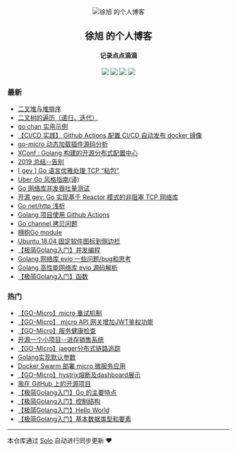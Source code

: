 <p align="center"><img alt="徐旭 的个人博客" src="https://static.b3log.org/images/brand/solo-32.png"></p><h2 align="center">
徐旭 的个人博客
</h2>

<h4 align="center">记录点点滴滴</h4>
<p align="center"><a title="徐旭 的个人博客" target="_blank" href="https://github.com/Allenxuxu/solo-blog"><img src="https://img.shields.io/github/last-commit/Allenxuxu/solo-blog.svg?style=flat-square&color=FF9900"></a>
<a title="GitHub repo size in bytes" target="_blank" href="https://github.com/Allenxuxu/solo-blog"><img src="https://img.shields.io/github/repo-size/Allenxuxu/solo-blog.svg?style=flat-square"></a>
<a title="Solo Version" target="_blank" href="https://github.com/88250/solo/releases"><img src="https://img.shields.io/badge/solo-4.1.0-f1e05a.svg?style=flat-square&color=blueviolet"></a>
<a title="Hits" target="_blank" href="https://github.com/88250/hits"><img src="https://hits.b3log.org/Allenxuxu/solo-blog.svg"></a></p>

### 最新

* [二叉堆与堆排序](https://www.mogutou.xyz/articles/2020/05/30/1590811456517.html)
* [二叉树的遍历（递归，迭代）](https://www.mogutou.xyz/articles/2020/04/26/1587906162356.html)
* [go chan 实用示例](https://www.mogutou.xyz/articles/2020/04/24/1587730652810.html)
* [【CI/CD 实践】 Github Actions 配置 CI/CD 自动发布 docker 镜像 ](https://www.mogutou.xyz/articles/2020/04/02/1585835651303.html)
* [go-micro 动态加载插件源码分析](https://www.mogutou.xyz/articles/2020/03/28/1585405247774.html)
* [XConf : Golang 构建的开源分布式配置中心 ](https://www.mogutou.xyz/articles/2020/02/08/1581137075011.html)
* [2019 总结--告别](https://www.mogutou.xyz/articles/2019/12/31/1577806219996.html)
* [[ gev ] Go 语言优雅处理 TCP “粘包”](https://www.mogutou.xyz/articles/2019/10/31/1572520676394.html)
* [Uber Go 风格指南(译)](https://www.mogutou.xyz/articles/2019/10/13/1570978862812.html)
* [Go 网络库并发吞吐量测试](https://www.mogutou.xyz/articles/2019/09/22/1569146969662.html)
* [开源 gev: Go 实现基于 Reactor 模式的非阻塞 TCP 网络库](https://www.mogutou.xyz/articles/2019/09/19/1568896693634.html)
* [Go net/http 浅析](https://www.mogutou.xyz/articles/2019/09/15/1568526293244.html)
* [Golang 项目使用 Github Actions](https://www.mogutou.xyz/articles/2019/09/05/1567681138418.html)
* [Go channel 拷贝问题](https://www.mogutou.xyz/articles/2019/08/21/1566389259093.html)
* [拥抱Go module](https://www.mogutou.xyz/articles/2019/08/20/1566313561719.html)
* [Ubuntu 18.04 固定软件图标到侧边栏](https://www.mogutou.xyz/articles/2019/08/20/1566260307439.html)
* [【极简Golang入门】并发编程](https://www.mogutou.xyz/articles/2019/08/19/1566219698243.html)
* [Golang 网络库 evio 一些问题/bug和思考](https://www.mogutou.xyz/articles/2019/08/15/1565876205121.html)
* [Golang 高性能网络库 evio 源码解析](https://www.mogutou.xyz/articles/2019/08/06/1565053139105.html)
* [【极简Golang入门】函数](https://www.mogutou.xyz/articles/2019/08/04/1564914678382.html)

### 热门

* [【GO-Micro】micro 重试机制](https://www.mogutou.xyz/articles/2019/06/20/1561018083376.html)
* [【GO-Micro】 micro API 网关增加JWT鉴权功能](https://www.mogutou.xyz/articles/2019/06/24/1561380135633.html)
* [ 【GO-Micro】服务健康检查](https://www.mogutou.xyz/articles/2019/06/24/1561380283681.html)
* [开源一个小项目--进存销售系统](https://www.mogutou.xyz/articles/2019/07/28/1564281900869.html)
* [【GO-Micro】jaeger分布式链路追踪](https://www.mogutou.xyz/articles/2019/06/24/1561380020624.html)
* [Golang实现默认参数](https://www.mogutou.xyz/articles/2019/06/27/1561595947632.html)
* [Docker Swarm 部署 micro 微服务应用 ](https://www.mogutou.xyz/articles/2019/07/18/1563453904693.html)
* [【GO-Micro】hystrix熔断及dashboard展示](https://www.mogutou.xyz/articles/2019/06/20/1561018626474.html)
* [我在 GitHub 上的开源项目](https://www.mogutou.xyz/my-github-repos)
* [【极简Golang入门】Go 的主要特点](https://www.mogutou.xyz/articles/2019/08/04/1564913986055.html)
* [【极简Golang入门】控制结构](https://www.mogutou.xyz/articles/2019/08/04/1564914572901.html)
* [【极简Golang入门】Hello World](https://www.mogutou.xyz/articles/2019/08/04/1564914182581.html)
* [【极简Golang入门】基本数据类型和要素](https://www.mogutou.xyz/articles/2019/08/04/1564914401205.html)



---

本仓库通过 [Solo](https://github.com/88250/solo) 自动进行同步更新 ❤️ 